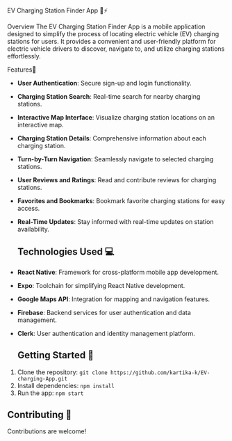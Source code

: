 EV Charging Station Finder App 🚗⚡

Overview
The EV Charging Station Finder App is a mobile application designed to simplify the process of locating electric vehicle (EV) charging stations for users. It provides a convenient and user-friendly platform for electric vehicle drivers to discover, navigate to, and utilize charging stations effortlessly.

Features🌟

- **User Authentication**: Secure sign-up and login functionality.
- **Charging Station Search**: Real-time search for nearby charging stations.
- **Interactive Map Interface**: Visualize charging station locations on an interactive map.
- **Charging Station Details**: Comprehensive information about each charging station.
- **Turn-by-Turn Navigation**: Seamlessly navigate to selected charging stations.
- **User Reviews and Ratings**: Read and contribute reviews for charging stations.
- **Favorites and Bookmarks**: Bookmark favorite charging stations for easy access.
- **Real-Time Updates**: Stay informed with real-time updates on station availability.

  ## Technologies Used 💻

- **React Native**: Framework for cross-platform mobile app development.
- **Expo**: Toolchain for simplifying React Native development.
- **Google Maps API**: Integration for mapping and navigation features.
- **Firebase**: Backend services for user authentication and data management.
- **Clerk**: User authentication and identity management platform.

  ## Getting Started 🚀

1. Clone the repository: `git clone https://github.com/kartika-k/EV-charging-App.git`
2. Install dependencies: `npm install`
3. Run the app: `npm start`

## Contributing 🤝

Contributions are welcome!

